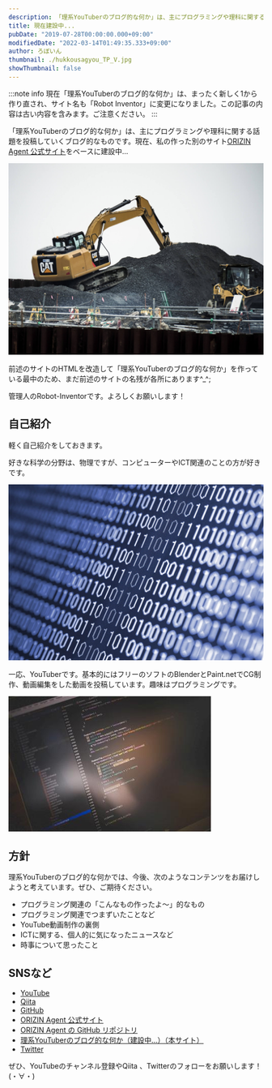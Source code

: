 ```yaml
---
description: 「理系YouTuberのブログ的な何か」は、主にプログラミングや理科に関する話題を投稿していくブログ的なものです。現在建設中...
title: 現在建設中...
pubDate: "2019-07-28T00:00:00.000+09:00"
modifiedDate: "2022-03-14T01:49:35.333+09:00"
author: ろぼいん
thumbnail: ./hukkousagyou_TP_V.jpg
showThumbnail: false
---
```


:::note info
現在「理系YouTuberのブログ的な何か」は、まったく新しく1から作り直され、サイト名も「Robot Inventor」に変更になりました。この記事の内容は古い内容を含みます。ご注意ください。
:::

「理系YouTuberのブログ的な何か」は、主にプログラミングや理科に関する話題を投稿していくブログ的なものです。現在、私の作った別のサイト[ORIZIN Agent 公式サイト](https://robot-inventor.github.io/ORIZIN_Agent/)をベースに建設中...

![工事現場の画像](./hukkousagyou_TP_V.jpg)

前述のサイトのHTMLを改造して「理系YouTuberのブログ的な何か」を作っている最中のため、まだ前述のサイトの名残が各所にあります^_^;

管理人のRobot-Inventorです。よろしくお願いします！

## 自己紹介

軽く自己紹介をしておきます。

好きな科学の分野は、物理ですが、コンピューターやICT関連のことの方が好きです。

![0と1の羅列が表示された画面](./PAK12_10naname_TP_V.jpg)

一応、YouTuberです。基本的にはフリーのソフトのBlenderとPaint.netでCG制作、動画編集をした動画を投稿しています。趣味はプログラミングです。

![プログラムが表示されたパソコンの画面](./mo17923IMGL7531_TP_V_s.jpg)

## 方針

理系YouTuberのブログ的な何かでは、今後、次のようなコンテンツをお届けしようと考えています。ぜひ、ご期待ください。

- プログラミング関連の「こんなもの作ったよ〜」的なもの
- プログラミング関連でつまずいたことなど
- YouTube動画制作の裏側
- ICTに関する、個人的に気になったニュースなど
- 時事について思ったこと

## SNSなど

- [YouTube](https://www.youtube.com/channel/UCJFnl1HIx-atCMWnDcKBrfw)
- [Qiita](https://qiita.com/Robot-Inventor)
- [GitHub](https://github.com/Robot-Inventor)
- [ORIZIN Agent 公式サイト](https://robot-inventor.github.io/ORIZIN_Agent/)
- [ORIZIN Agent の GitHub リポジトリ](https://github.com/Robot-Inventor/ORIZIN_Agent)
- [理系YouTuberのブログ的な何か（建設中...）（本サイト）](https://robot-inventor.github.io/)
- [Twitter](https://twitter.com/keita_roboin)

ぜひ、YouTubeのチャンネル登録やQiita 、Twitterのフォローをお願いします！(・∀・)
